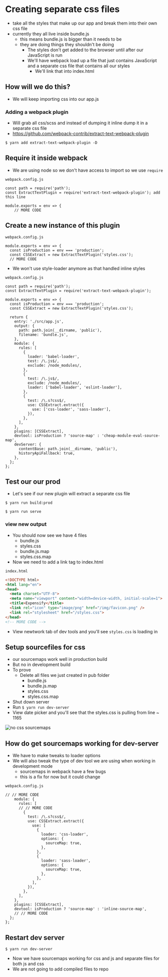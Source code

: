 # Creating separate css files
* take all the styles that make up our app and break them into their own css file
* currently they all live inside bundle.js
    - this means bundle.js is bigger than it needs to be
    - they are doing things they shouldn't be doing
        + The styles don't get added to the browser until after our JavaScript is run
        + We'll have webpack load up a file that just contains JavaScript and a separate css file that contains all our styles
            * We'll link that into index.html

## How will we do this?
* We will keep importing css into our app.js

### Adding a webpack plugin
* Will grab all css/scss and instead of dumping it inline dump it in a separate css file
* https://github.com/webpack-contrib/extract-text-webpack-plugin

`$ yarn add extract-text-webpack-plugin -D`

## Require it inside webpack
* We are using node so we don't have access to import so we use `require`

`webpack.config.js`

```
const path = require('path');
const ExtractTextPlugin = require('extract-text-webpack-plugin'); add this line

module.exports = env => {
    // MORE CODE
```

## Create a new instance of this plugin
`webpack.config.js`

```
module.exports = env => {
  const isProduction = env === 'production';
  const CSSExtract = new ExtractTextPlugin('styles.css');
  // MORE CODE
```

* We won't use style-loader anymore as that handled inline styles

`webpack.config.js`

```
const path = require('path');
const ExtractTextPlugin = require('extract-text-webpack-plugin');

module.exports = env => {
  const isProduction = env === 'production';
  const CSSExtract = new ExtractTextPlugin('styles.css');

  return {
    entry: './src/app.js',
    output: {
      path: path.join(__dirname, 'public'),
      filename: 'bundle.js',
    },
    module: {
      rules: [
        {
          loader: 'babel-loader',
          test: /\.js$/,
          exclude: /node_modules/,
        },
        {
          test: /\.js$/,
          exclude: /node_modules/,
          loader: ['babel-loader', 'eslint-loader'],
        },
        {
          test: /\.s?css$/,
          use: CSSExtract.extract({
            use: ['css-loader', 'sass-loader'],
          }),
        },
      ],
    },
    plugins: [CSSExtract],
    devtool: isProduction ? 'source-map' : 'cheap-module-eval-source-map',
    devServer: {
      contentBase: path.join(__dirname, 'public'),
      historyApiFallback: true,
    },
  };
};
```

## Test our our prod
* Let's see if our new plugin will extract a separate css file

`$ yarn run build:prod`

`$ yarn run serve`

### view new output
* You should now see we have 4 files
    - bundle.js
    - styles.css
    - bundle.js.map
    - styles.css.map
* Now we need to add a link tag to index.html

`index.html`

```html
<!DOCTYPE html>
<html lang="en">
<head>
  <meta charset="UTF-8">
  <meta name="viewport" content="width=device-width, initial-scale=1">
  <title>Expensify</title>
  <link rel="icon" type="image/png" href="/img/favicon.png" />
  <link rel="stylesheet" href="/styles.css">
</head>
<!-- MORE CODE -->
```

* View newtwork tab of dev tools and you'll see `styles.css` is loading in

## Setup sourcefiles for css
* our sourcemaps work well in production build
* But no in development build
* To prove
    - Delete all files we just created in pub folder
        +  bundle.js
        +  bundle.js.map
        +  styles.css
        +  styles.css.map
* Shut down server
* Run `$ yarn run dev-server` 
* View date picker and you'll see that the styles.css is pulling from line ~ 1165

![no css sourcemaps](https://i.imgur.com/tPVQdlO.png)

## How do get sourcemaps working for dev-server
* We have to make tweaks to loader options
* We will also tweak the type of dev tool we are using when working in development mode
    - sourcemaps in webpack have a few bugs
    - this is a fix for now but it could change

`webpack.config.js`

```
// // MORE CODE
    module: {
      rules: [
      // // MORE CODE
        {
          test: /\.s?css$/,
          use: CSSExtract.extract({
            use: [
              {
                loader: 'css-loader',
                options: {
                  sourceMap: true,
                },
              },
              {
                loader: 'sass-loader',
                options: {
                  sourceMap: true,
                },
              },
            ],
          }),
        },
      ],
    },
    plugins: [CSSExtract],
    devtool: isProduction ? 'source-map' : 'inline-source-map',
    // // MORE CODE
  };
};
```

## Restart dev server
`$ yarn run dev-server`

* Now we have sourcemaps working for css and js and separate files for both js and css
* We are not going to add compiled files to repo

